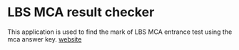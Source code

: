 # LBS MCA result checker
This application is used to find the mark of LBS MCA entrance test using the mca answer key.
[website](https://imsreyas.github.io/lbsMcaMarkChecker/)
